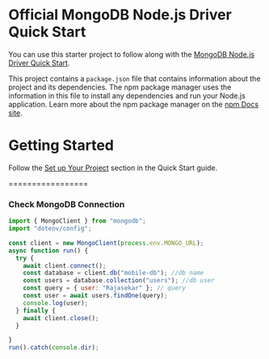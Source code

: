 Official MongoDB Node.js Driver Quick Start
===========================================

You can use this starter project to follow along with the
[MongoDB Node.js Driver Quick Start](https://www.mongodb.com/docs/drivers/node/current/quick-start/).

This project contains a `package.json` file that contains information
about the project and its dependencies. The npm package manager uses the
information in this file to install any dependencies and run your Node.js
application. Learn more about the npm package manager on the [npm Docs
site](https://docs.npmjs.com/about-npm).


Getting Started
===============

Follow the [Set up Your Project](https://www.mongodb.com/docs/drivers/node/current/quick-start/#set-up-your-project)
section in the Quick Start guide.


=================
### Check MongoDB Connection

```javascript
import { MongoClient } from "mongodb";
import "dotenv/config";

const client = new MongoClient(process.env.MONGO_URL);
async function run() {
  try {
    await client.connect();
    const database = client.db("mobile-db"); //db name
    const users = database.collection("users"); //db user
    const query = { user: "Rajasekar" }; // query
    const user = await users.findOne(query);
    console.log(user);
  } finally {
    await client.close();
  }

}
run().catch(console.dir);
```
